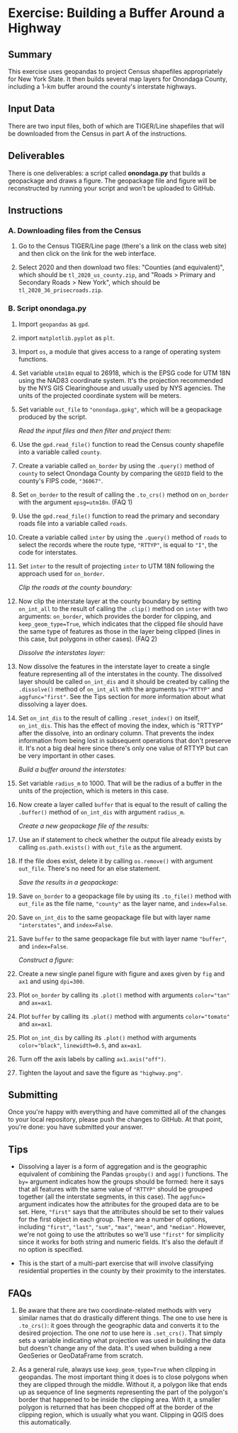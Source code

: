 # Exercise: Building a Buffer Around a Highway

## Summary

This exercise uses geopandas to project Census shapefiles appropriately for New York State. It then builds several map layers for Onondaga County, including a 1-km buffer around the county's interstate highways.

## Input Data

There are two input files, both of which are TIGER/Line shapefiles that will be downloaded from the Census in part A of the instructions.

## Deliverables

There is one deliverables: a script called **onondaga.py** that builds a geopackage and draws a figure. The geopackage file and figure will be reconstructed by running your script and won't be uploaded to GitHub.

## Instructions

### A. Downloading files from the Census

1. Go to the Census TIGER/Line page (there's a link on the class web site) and then click on the link for the web interface.

1. Select 2020 and then download two files: "Counties (and equivalent)", which should be `tl_2020_us_county.zip`, and "Roads > Primary and Secondary Roads > New York", which should be `tl_2020_36_prisecroads.zip`.

### B. Script onondaga.py

1. Import `geopandas` as `gpd`.

1. import `matplotlib.pyplot` as `plt`.

1. Import `os`, a module that gives access to a range of operating system functions.

1. Set variable `utm18n` equal to 26918, which is the EPSG code for UTM 18N using the NAD83 coordinate system. It's the projection recommended by the NYS GIS Clearinghouse and usually used by NYS agencies. The units of the projected coordinate system will be meters.

1. Set variable `out_file` to `"onondaga.gpkg"`, which will be a geopackage produced by the script.

    _Read the input files and then filter and project them:_

1. Use the `gpd.read_file()` function to read the Census county shapefile into a variable called `county`.

1. Create a variable called `on_border` by using the `.query()` method of `county` to select Onondaga County by comparing the `GEOID` field to the county's FIPS code, `"36067"`.

1. Set `on_border` to the result of calling the `.to_crs()` method on `on_border` with the argument `epsg=utm18n`. (FAQ 1)

1. Use the `gpd.read_file()` function to read the primary and secondary roads file into a variable called `roads`.

1. Create a variable called `inter` by using the `.query()` method of `roads` to select the records where the route type, `"RTTYP"`, is equal to `"I"`, the code for interstates.

1. Set `inter` to the result of projecting `inter` to UTM 18N following the approach used for `on_border`.

    _Clip the roads at the county boundary:_

1.  Now clip the interstate layer at the county boundary by setting `on_int_all` to the result of calling the `.clip()` method on `inter` with two arguments: `on_border`, which provides the border for clipping, and `keep_geom_type=True`, which indicates that the clipped file should have the same type of features as those in the layer being clipped (lines in this case, but polygons in other cases). (FAQ 2)

    _Dissolve the interstates layer:_

1. Now dissolve the features in the interstate layer to create a single feature representing all of the interstates in the county. The dissolved layer should be called `on_int_dis` and it should be created by calling the `.dissolve()` method of `on_int_all` with the arguments `by="RTTYP"` and `aggfunc="first"`. See the Tips section for more information about what dissolving a layer does.

1. Set `on_int_dis` to the result of calling `.reset_index()` on itself, `on_int_dis`. This has the effect of moving the index, which is "RTTYP" after the dissolve, into an ordinary column. That prevents the index information from being lost in subsequent operations that don't preserve it. It's not a big deal here since there's only one value of RTTYP but can be very important in other cases.

    _Build a buffer around the interstates:_

1. Set variable `radius_m` to 1000. That will be the radius of a buffer in the units of the projection, which is meters in this case.

1. Now create a layer called `buffer` that is equal to the result of calling the `.buffer()` method of `on_int_dis` with argument `radius_m`.

    _Create a new geopackage file of the results:_

1. Use an if statement to check whether the output file already exists by calling `os.path.exists()` with `out_file` as the argument.

1. If the file does exist, delete it by calling `os.remove()` with argument `out_file`. There's no need for an else statement.

    _Save the results in a geopackage:_

1. Save `on_border` to a geopackage file by using its `.to_file()` method with `out_file` as the file name, `"county"` as the layer name, and `index=False`.

1. Save `on_int_dis` to the same geopackage file but with layer name `"interstates"`, and `index=False`.

1. Save `buffer` to the same geopackage file but with layer name `"buffer"`, and `index=False`.

    _Construct a figure:_

1. Create a new single panel figure with figure and axes given by `fig` and `ax1` and using `dpi=300`.

1. Plot `on_border` by calling its `.plot()` method with arguments `color="tan"` and `ax=ax1`.

1. Plot `buffer` by calling its `.plot()` method with arguments `color="tomato"` and `ax=ax1`.

1. Plot `on_int_dis` by calling its `.plot()` method with arguments `color="black"`, `linewidth=0.5`, and `ax=ax1`.

1. Turn off the axis labels by calling `ax1.axis("off")`.

1. Tighten the layout and save the figure as `"highway.png"`.

## Submitting

Once you're happy with everything and have committed all of the changes to your local repository, please push the changes to GitHub. At that point, you're done: you have submitted your answer.

## Tips

+ Dissolving a layer is a form of aggregation and is the geographic equivalent of combining the Pandas `groupby()` and `agg()` functions. The `by=` argument indicates how the groups should be formed: here it says that all features with the same value of `"RTTYP"` should be grouped together (all the interstate segments, in this case). The `aggfunc=` argument indicates how the attributes for the grouped data are to be set. Here, `"first"` says that the attributes should be set to their values for the first object in each group. There are a number of options, including `"first"`, `"last"`, `"sum"`, `"max"`, `"mean"`, and `"median"`. However, we're not going to use the attributes so we'll use `"first"` for simplicity since it works for both string and numeric fields. It's also the default if no option is specified.

+ This is the start of a multi-part exercise that will involve classifying residential properties in the county by their proximity to the interstates.

## FAQs

1. Be aware that there are two coordinate-related methods with very similar names that do drastically different things. The one to use here is `.to_crs()`: it goes through the geographic data and converts it to the desired projection. The one _not_ to use here is `.set_crs()`. That simply sets a variable indicating what projection was used in building the data but doesn't change any of the data. It's used when building a new GeoSeries or GeoDataFrame from scratch.

1. As a general rule, always use `keep_geom_type=True` when clipping in geopandas. The most important thing it does is to close polygons when they are clipped through the middle. Without it, a polygon like that ends up as sequence of line segments representing the part of the polygon's border that happened to be inside the clipping area. With it, a smaller polygon is returned that has been chopped off at the border of the clipping region, which is usually what you want. Clipping in QGIS does this automatically.

